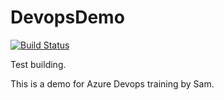 # DevopsDemo

[![Build Status](https://dev.azure.com/zhangyang15/DevopsDemo/_apis/build/status/DevopsDemo)](https://dev.azure.com/zhangyang15/DevopsDemo/_build/latest?definitionId=1)

Test building. 

This is a demo for Azure Devops training by Sam. 
